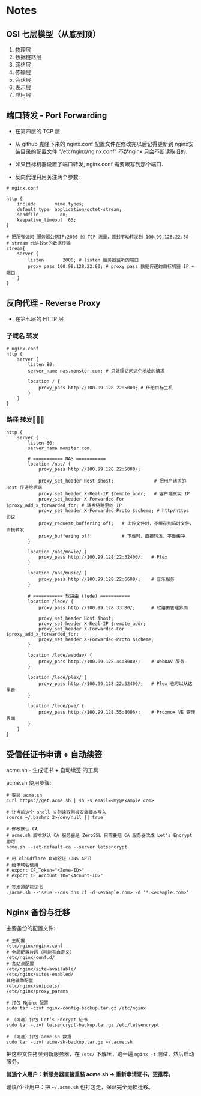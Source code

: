 # Notes

## OSI 七层模型（从底到顶）

1. 物理层
2. 数据链路层
3. 网络层
4. 传输层
5. 会话层
6. 表示层
7. 应用层

## 端口转发 - Port Forwarding

- 在第四层的 TCP 层

- 从 github 克隆下来的 nginx.conf 配置文件在修改完以后记得更新到 nginx安装目录的配置文件 "/etc/nginx/nginx.conf" 不然nginx 只会不断读取旧的.
- 如果目标机器设置了端口转发, nginx.conf 需要跟写到那个端口.
- 反向代理只用关注两个参数:

```linux
# nginx.conf

http {
    include       mime.types;
    default_type  application/octet-stream;
    sendfile        on;
    keepalive_timeout  65;
}

# 把所有访问 服务器公网IP:2000 的 TCP 流量，原封不动转发到 100.99.128.22:80
# stream 允许较大的数据传输
stream{
    server {
        listen       2000; # listen 服务器监听的端口
        proxy_pass 100.99.128.22:80; # proxy_pass 数据传递的目标机器 IP + 端口
    }
}
```

## 反向代理 - Reverse Proxy

- 在第七层的 HTTP 层

### 子域名 转发

```linux
# nginx.conf
http {
    server {
        listen 80;
        server_name nas.monster.com; # 只处理访问这个地址的请求

        location / {
            proxy_pass http://100.99.128.22:5000; # 传给目标主机
        }
    }
}
```

### 路径 转发🚀🚀🚀

```linux
http {
    server {
        listen 80;
        server_name monster.com;

        # =========== NAS ===========
        location /nas/ {
            proxy_pass http://100.99.128.22:5000/;
            
			proxy_set_header Host $host;               # 把用户请求的 Host 传递给后端
			proxy_set_header X-Real-IP $remote_addr;   # 客户端真实 IP
			proxy_set_header X-Forwarded-For $proxy_add_x_forwarded_for; # 转发链路里的 IP
			proxy_set_header X-Forwarded-Proto $scheme; # http/https 协议
			proxy_request_buffering off;   # 上传文件时，不缓存到临时文件，直接转发
			proxy_buffering off;           # 下载时，直接转发，不做缓冲
        }

        location /nas/movie/ {
            proxy_pass http://100.99.128.22:32400/;   # Plex
        }

        location /nas/music/ {
            proxy_pass http://100.99.128.22:6600/;    # 音乐服务
        }

        # =========== 软路由 (lede) ===========
        location /lede/ {
            proxy_pass http://100.99.128.33:80/;      # 软路由管理界面
            
            proxy_set_header Host $host;
    		proxy_set_header X-Real-IP $remote_addr;
    		proxy_set_header X-Forwarded-For $proxy_add_x_forwarded_for;
    		proxy_set_header X-Forwarded-Proto $scheme;
        }

        location /lede/webdav/ {
            proxy_pass http://100.99.128.44:8080/;    # WebDAV 服务
        }

        location /lede/plex/ {
            proxy_pass http://100.99.128.22:32400/;   # Plex 也可以从这里走
        }

        location /lede/pve/ {
            proxy_pass http://100.99.128.55:8006/;    # Proxmox VE 管理界面
        }
    }
}

```

## 受信任证书申请 + 自动续签

acme.sh - 生成证书 + 自动续签 的工具

acme.sh 使用步骤:

```linux
# 安装 acme.sh
curl https://get.acme.sh | sh -s email=<my@example.com>

# 让当前这个 shell 立刻读取刚被安装脚本写入 
source ~/.bashrc 2>/dev/null || true

# 修改默认 CA
# acme.sh 脚本默认 CA 服务器是 ZeroSSL 只需要把 CA 服务器改成 Let's Encrypt 即可
acme.sh --set-default-ca --server letsencrypt

# 用 cloudflare 自动验证（DNS API）
# 给单域名使用
# export CF_Token="<Zone-ID>"
# export CF_Account_ID="<Acount-ID>"

# 签发通配符证书
./acme.sh --issue --dns dns_cf -d <example.com> -d '*.<example.com>'
```

## Nginx 备份与迁移

主要备份的配置文件:

```linux
# 主配置
/etc/nginx/nginx.conf
# 全局配置片段（可能有自定义）
/etc/nginx/conf.d/
# 各站点配置
/etc/nginx/site-available/
/etc/nginx/sites-enabled/
其他辅助配置
/etc/nginx/snippets/
/etc/nginx/proxy_params
```

```linux
# 打包 Nginx 配置
sudo tar -czvf nginx-config-backup.tar.gz /etc/nginx

# （可选）打包 Let’s Encrypt 证书
sudo tar -czvf letsencrypt-backup.tar.gz /etc/letsencrypt

# （可选）打包 acme.sh 数据
sudo tar -czvf acme-sh-backup.tar.gz ~/.acme.sh
```

把这些文件拷贝到新服务器，在 `/etc/` 下解压，跑一遍 `nginx -t` 测试，然后启动服务。

**普通个人用户：新服务器直接重装 acme.sh → 重新申请证书，更推荐。**

谨慎/企业用户：把 `~/.acme.sh` 也打包走，保证完全无损迁移。
